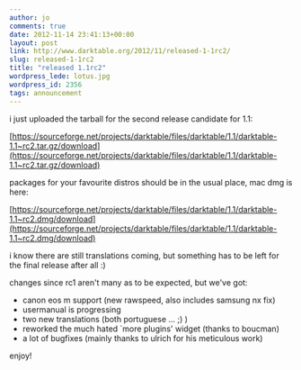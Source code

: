 ```yaml
---
author: jo
comments: true
date: 2012-11-14 23:41:13+00:00
layout: post
link: http://www.darktable.org/2012/11/released-1-1rc2/
slug: released-1-1rc2
title: "released 1.1rc2"
wordpress_lede: lotus.jpg
wordpress_id: 2356
tags: announcement
---
```


i just uploaded the tarball for the second release candidate for 1.1:

[https://sourceforge.net/projects/darktable/files/darktable/1.1/darktable-1.1~rc2.tar.gz/download](https://sourceforge.net/projects/darktable/files/darktable/1.1/darktable-1.1~rc2.tar.gz/download)

packages for your favourite distros should be in the usual place, mac dmg is here:

[https://sourceforge.net/projects/darktable/files/darktable/1.1/darktable-1.1~rc2.dmg/download](https://sourceforge.net/projects/darktable/files/darktable/1.1/darktable-1.1~rc2.dmg/download)

i know there are still translations coming, but something has to be
left for the final release after all :)

changes since rc1 aren't many as to be expected, but we've got:

* canon eos m support (new rawspeed, also includes samsung nx fix)
* usermanual is progressing
* two new translations (both portuguese ... ;) )
* reworked the much hated `more plugins' widget (thanks to boucman)
* a lot of bugfixes (mainly thanks to ulrich for his meticulous work)

enjoy!
